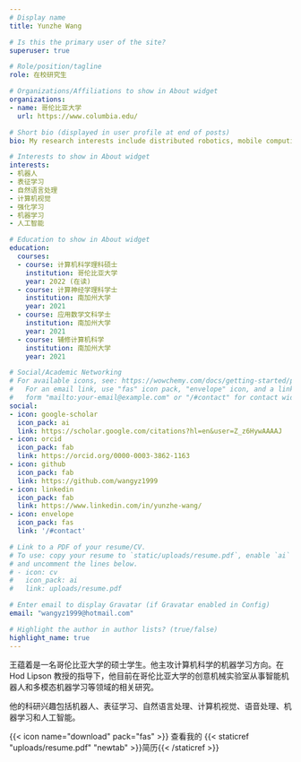 ```yaml
---
# Display name
title: Yunzhe Wang

# Is this the primary user of the site?
superuser: true

# Role/position/tagline
role: 在校研究生

# Organizations/Affiliations to show in About widget
organizations:
- name: 哥伦比亚大学
  url: https://www.columbia.edu/

# Short bio (displayed in user profile at end of posts)
bio: My research interests include distributed robotics, mobile computing and programmable matter.

# Interests to show in About widget
interests:
- 机器人
- 表征学习
- 自然语言处理
- 计算机视觉
- 强化学习
- 机器学习
- 人工智能

# Education to show in About widget
education:
  courses:
  - course: 计算机科学理科硕士
    institution: 哥伦比亚大学
    year: 2022 (在读)
  - course: 计算神经学理科学士
    institution: 南加州大学
    year: 2021
  - course: 应用数学文科学士
    institution: 南加州大学
    year: 2021
  - course: 辅修计算机科学
    institution: 南加州大学
    year: 2021

# Social/Academic Networking
# For available icons, see: https://wowchemy.com/docs/getting-started/page-builder/#icons
#   For an email link, use "fas" icon pack, "envelope" icon, and a link in the
#   form "mailto:your-email@example.com" or "/#contact" for contact widget.
social:
- icon: google-scholar
  icon_pack: ai
  link: https://scholar.google.com/citations?hl=en&user=Z_z6HywAAAAJ
- icon: orcid
  icon_pack: fab
  link: https://orcid.org/0000-0003-3862-1163
- icon: github
  icon_pack: fab
  link: https://github.com/wangyz1999
- icon: linkedin
  icon_pack: fab
  link: https://www.linkedin.com/in/yunzhe-wang/
- icon: envelope
  icon_pack: fas
  link: '/#contact'

# Link to a PDF of your resume/CV.
# To use: copy your resume to `static/uploads/resume.pdf`, enable `ai` icons in `params.toml`, 
# and uncomment the lines below.
# - icon: cv
#   icon_pack: ai
#   link: uploads/resume.pdf

# Enter email to display Gravatar (if Gravatar enabled in Config)
email: "wangyz1999@hotmail.com"

# Highlight the author in author lists? (true/false)
highlight_name: true
---
```


王蕴着是一名哥伦比亚大学的硕士学生。他主攻计算机科学的机器学习方向。在 Hod Lipson 教授的指导下，他目前在哥伦比亚大学的创意机械实验室从事智能机器人和多模态机器学习等领域的相关研究。

他的科研兴趣包括机器人、表征学习、自然语言处理、计算机视觉、语音处理、机器学习和人工智能。

{{< icon name="download" pack="fas" >}} 查看我的 {{< staticref "uploads/resume.pdf" "newtab" >}}简历{{< /staticref >}}

